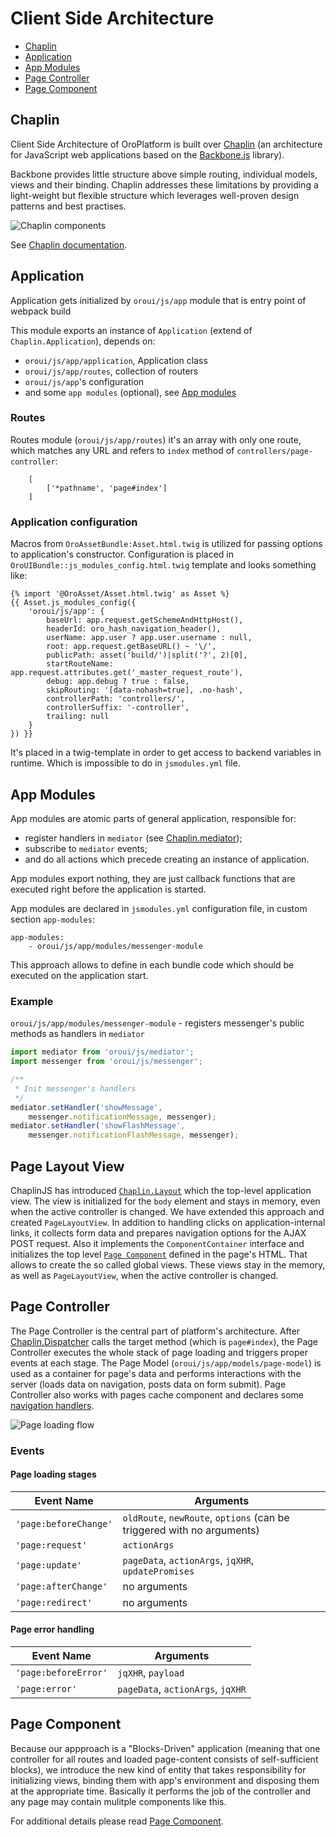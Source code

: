 Client Side Architecture
========================

 * [Chaplin](#chaplin)
 * [Application](#application)
 * [App Modules](#app-modules)
 * [Page Controller](#page-controller)
 * [Page Component](#page-component)

## Chaplin

Client Side Architecture of OroPlatform is built over [Chaplin](http://chaplinjs.org/) (an architecture for JavaScript web applications based on the [Backbone.js](http://backbonejs.org/) library).

Backbone provides little structure above simple routing, individual models, views and their binding. Chaplin addresses these limitations by providing a light-weight but flexible structure which leverages well-proven design patterns and best practises.

![Chaplin components](http://chaplinjs.org/images/chaplin-lifecycle.png)

See [Chaplin documentation](http://docs.chaplinjs.org/).


## Application
Application gets initialized by `oroui/js/app` module that is entry point of webpack build

This module exports an instance of `Application` (extend of `Chaplin.Application`), depends on:

- `oroui/js/app/application`, Application class
- `oroui/js/app/routes`, collection of routers
- `oroui/js/app`'s configuration
- and some `app modules` (optional), see [App modules](#app-modules)

### Routes
Routes module (`oroui/js/app/routes`) it's an array with only one route, which matches any URL and refers to `index` method of `controllers/page-controller`:

```
    [
        ['*pathname', 'page#index']
    ]
```

### Application configuration
Macros from `OroAssetBundle:Asset.html.twig` is utilized for passing options to application's constructor. Configuration is placed in `OroUIBundle::js_modules_config.html.twig` template and looks something like:

```twig
{% import '@OroAsset/Asset.html.twig' as Asset %}
{{ Asset.js_modules_config({
    'oroui/js/app': {
        baseUrl: app.request.getSchemeAndHttpHost(),
        headerId: oro_hash_navigation_header(),
        userName: app.user ? app.user.username : null,
        root: app.request.getBaseURL() ~ '\/',
        publicPath: asset('build/')|split('?', 2)[0],
        startRouteName: app.request.attributes.get('_master_request_route'),
        debug: app.debug ? true : false,
        skipRouting: '[data-nohash=true], .no-hash',
        controllerPath: 'controllers/',
        controllerSuffix: '-controller',
        trailing: null
    }
}) }}
```

It's placed in a twig-template in order to get access to backend variables in runtime. Which is impossible to do in `jsmodules.yml` file.


## App Modules
App modules are atomic parts of general application, responsible for:

 * register handlers in `mediator` (see [Chaplin.mediator](http://docs.chaplinjs.org/chaplin.mediator.html));
 * subscribe to `mediator` events;
 * and do all actions which precede creating an instance of application.

App modules export nothing, they are just callback functions that are executed right before the application is started.

App modules are declared in `jsmodules.yml` configuration file, in custom section `app-modules`:

```
app-modules:
    - oroui/js/app/modules/messenger-module
```

This approach allows to define in each bundle code which should be executed on the application start.

### Example
`oroui/js/app/modules/messenger-module` - registers messenger's public methods as handlers in `mediator`

```javascript
import mediator from 'oroui/js/mediator';
import messenger from 'oroui/js/messenger';

/**
 * Init messenger's handlers
 */
mediator.setHandler('showMessage',
    messenger.notificationMessage, messenger);
mediator.setHandler('showFlashMessage',
    messenger.notificationFlashMessage, messenger);
```
## Page Layout View

ChaplinJS has introduced [`Chaplin.Layout`](http://docs.chaplinjs.org/chaplin.layout.html) which the top-level application view. 
The view is initialized for the `body` element and stays in memory, even when the active controller is changed. 
We have extended this approach and created `PageLayoutView`. In addition to handling clicks on application-internal links, it collects form data and prepares navigation options for the AJAX POST request.
Also it implements the `ComponentContainer` interface and initializes the top level [`Page Component`](#page-component) defined in the page's HTML. 
That allows to create the so called global views. These views stay in the memory, as well as `PageLayoutView`, when the active controller is changed.

## Page Controller

The Page Controller is the central part of platform's architecture. After [Chaplin.Dispatcher](http://docs.chaplinjs.org/chaplin.dispatcher.html) calls the target method (which is `page#index`), the Page Controller executes the whole stack of page loading and triggers proper events at each stage. The Page Model (`oroui/js/app/models/page-model`) is used as a  container for page's data and performs interactions with the server (loads data on navigation, posts data on form submit). Page Controller also works with pages cache component and declares some [navigation handlers](./mediator-handlers.md#page-controller).

![Page loading flow](./page-controller.png)

### Events

#### Page loading stages

Event Name | Arguments
---------- | ---------
`'page:beforeChange'` | `oldRoute`, `newRoute`, `options` (can be triggered with no arguments)
`'page:request'` | `actionArgs`
`'page:update'` | `pageData`, `actionArgs`, `jqXHR`, `updatePromises`
`'page:afterChange'` | no arguments
`'page:redirect'` | no arguments

#### Page error handling

Event Name | Arguments
---------- | ---------
`'page:beforeError'` | `jqXHR`, `payload`
`'page:error'` | `pageData`, `actionArgs`, `jqXHR`

## Page Component
Because our appproach is a "Blocks-Driven" application (meaning that one controller for all routes and loaded page-content consists of self-sufficient blocks), we introduce the new kind of entity that takes responsibility for initializing views, binding them with app's environment and disposing them at the appropriate time. Basically it performs the job of the controller and any page may contain mulitple components like this.

For additional details please read [Page Component](./page-component.md).
